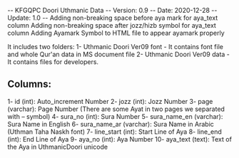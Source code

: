 -- KFGQPC Doori Uthmanic Data
-- Version: 0.9
-- Date: 2020-12-28
-- Update: 1.0
-- Adding non-breaking space before aya mark for aya_text column
   Adding non-breaking space after jozz/hizb symbol for aya_text column
   Adding Ayamark Symbol to HTML file to appear ayamark properly

It includes two folders:
1- Uthmanic Doori Ver09 font
	- It contains font file and whole Qur'an data in MS document file
2- Uthmanic Doori Ver09 data
	- It contains files for developers.

Columns:
--------
1-  id (int):	 			  Auto_increment Number
2-  jozz (int):		 		  Jozz Number
3-  page (varchar):			  Page Number (There are some Ayat in two pages we separated with – symbol)
4-  sura_no (int):			  Sura Number
5-  sura_name_en (varchar):	  Sura Name in English
6-  sura_name_ar (varchar):	  Sura Name in Arabic (Uthman Taha Naskh font)
7-  line_start (int):		  Start Line of Aya
8-  line_end (int):			  End Line of Aya
9-  aya_no (int):			  Aya Number
10- aya_text (text):		  Text of the Aya  in UthmanicDoori unicode
